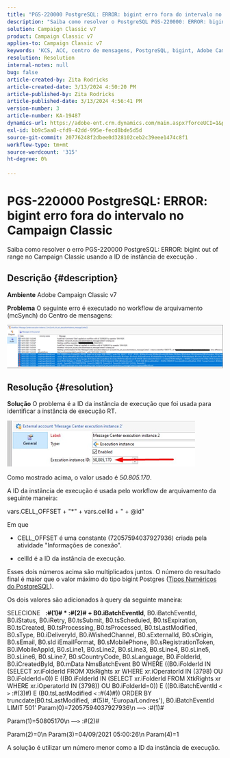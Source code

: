 ```yaml
---
title: "PGS-220000 PostgreSQL: ERROR: bigint erro fora do intervalo no Campaign Classic"
description: "Saiba como resolver o PostgreSQL PGS-220000: ERROR: bigint erro fora do intervalo no Campaign Classic"
solution: Campaign Classic v7
product: Campaign Classic v7
applies-to: Campaign Classic v7
keywords: 'KCS, ACC, centro de mensagens, PostgreSQL, bigint, Adobe Campaign Classic v7, PGS-220000, ERRO: bigint fora de alcance, solução de problemas'
resolution: Resolution
internal-notes: null
bug: false
article-created-by: Zita Rodricks
article-created-date: 3/13/2024 4:50:20 PM
article-published-by: Zita Rodricks
article-published-date: 3/13/2024 4:56:41 PM
version-number: 3
article-number: KA-19487
dynamics-url: https://adobe-ent.crm.dynamics.com/main.aspx?forceUCI=1&pagetype=entityrecord&etn=knowledgearticle&id=f1155bc4-59e1-ee11-904d-6045bd0065b6
exl-id: bb9c5aa8-cfd9-42dd-995e-fecd8bde5d5d
source-git-commit: 20776248f2dbee0d328102ceb2c39eee1474c8f1
workflow-type: tm+mt
source-wordcount: '315'
ht-degree: 0%

---
```


# PGS-220000 PostgreSQL: ERROR: bigint erro fora do intervalo no Campaign Classic


Saiba como resolver o erro PGS-220000 PostgreSQL: ERROR: bigint out of range no Campaign Classic usando a ID de instância de execução .

## Descrição {#description}


<b>Ambiente</b>
Adobe Campaign Classic v7

<b>Problema</b>
O seguinte erro é executado no workflow de arquivamento (mcSynch) do Centro de mensagens:

![](assets/___f3155bc4-59e1-ee11-904d-6045bd0065b6___.png)




## Resolução {#resolution}


<b>Solução</b>
O problema é a ID da instância de execução que foi usada para identificar a instância de execução RT.

![](assets/b19e48ed-65d1-ec11-a7b5-00224809c556.png)

Como mostrado acima, o valor usado é *50.805.170*.

A ID da instância de execução é usada pelo workflow de arquivamento da seguinte maneira:

vars.CELL_OFFSET + &quot;\*&quot; + vars.cellId + &quot; + @id&quot;

Em que 

- CELL_OFFSET é uma constante (72057594037927936) criada pela atividade &quot;Informações de conexão&quot;.

- cellId é a ID da instância de execução.

Esses dois números acima são multiplicados juntos. O número do resultado final é maior que o valor máximo do tipo bigint Postgres ([Tipos Numéricos do PostgreSQL](https://www.postgresql.org/docs/10/datatype-numeric.html)).

Os dois valores são adicionados à query da seguinte maneira:

SELECIONE   <b>:#(1)# \* :#(2)# + B0.iBatchEventId</b>, B0.iBatchEventId, B0.iStatus, B0.iRetry, B0.tsSubmit, B0.tsScheduled, B0.tsExpiration, B0.tsCreated, B0.tsProcessing, B0.tsProcessed, B0.tsLastModified, B0.sType, B0.iDeliveryId, B0.iWishedChannel, B0.sExternalId, B0.sOrigin, B0.sEmail, B0.sId iEmailFormat, B0.sMobilePhone, B0.sRegistrationToken, B0.iMobileAppId, B0.sLine1, B0.sLine2, B0.sLine3, B0.sLine4, B0.sLine5, B0.sLine6, B0.sLine7, B0.sCountryCode, B0.sLanguage, B0.iFolderId, B0.iCreatedById, B0.mData NmsBatchEvent B0 WHERE ((B0.iFolderId IN (SELECT xr.iFolderId FROM XtkRights xr WHERE xr.iOperatorId IN (3798) OU B0.iFolderId=0)) E ((B0.iFolderId IN (SELECT xr.iFolderId FROM XtkRights xr WHERE xr.iOperatorId IN (3798)) OU B0.iFolderId=0)) E ((B0.iBatchEventId `<` `>`  :#(3)#) E (B0.tsLastModified `<`  :#(4)#)) ORDER BY truncdate(B0.tsLastModified, :#(5)#, &#39;Europa/Londres&#39;), B0.iBatchEventId LIMIT 501&#39; Param(0)=72057594037927936\n —`>`  :#(1)#

Param(1)=50805170\n —`>`  :#(2)#

Param(2)=0\n Param(3)=04/09/2021 05:00:26\n Param(4)=1

A solução é utilizar um número menor como a ID da instância de execução.
